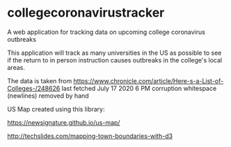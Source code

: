 # collegecoronavirustracker
A web application for tracking data on upcoming college coronavirus outbreaks


This application will track as many universities in the US as possible to see if the return to in person instruction causes outbreaks in the college's local areas.

The data is taken from https://www.chronicle.com/article/Here-s-a-List-of-Colleges-/248626 last fetched July 17 2020 6 PM
corruption whitespace (newlines) removed by hand

US Map created using this library:

https://newsignature.github.io/us-map/

http://techslides.com/mapping-town-boundaries-with-d3

